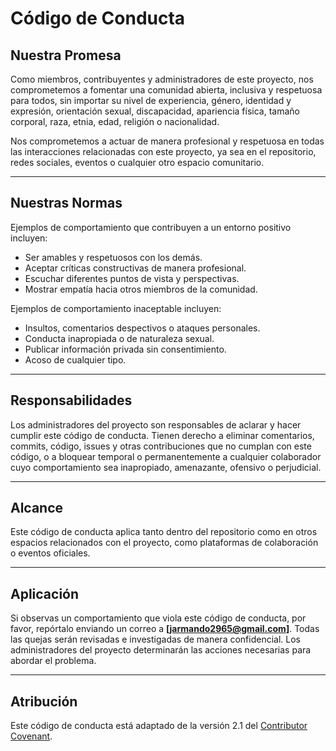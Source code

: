 # Código de Conducta

## Nuestra Promesa
Como miembros, contribuyentes y administradores de este proyecto, nos comprometemos a fomentar una comunidad abierta, inclusiva y respetuosa para todos, sin importar su nivel de experiencia, género, identidad y expresión, orientación sexual, discapacidad, apariencia física, tamaño corporal, raza, etnia, edad, religión o nacionalidad.

Nos comprometemos a actuar de manera profesional y respetuosa en todas las interacciones relacionadas con este proyecto, ya sea en el repositorio, redes sociales, eventos o cualquier otro espacio comunitario.

---

## Nuestras Normas
Ejemplos de comportamiento que contribuyen a un entorno positivo incluyen:
- Ser amables y respetuosos con los demás.
- Aceptar críticas constructivas de manera profesional.
- Escuchar diferentes puntos de vista y perspectivas.
- Mostrar empatía hacia otros miembros de la comunidad.

Ejemplos de comportamiento inaceptable incluyen:
- Insultos, comentarios despectivos o ataques personales.
- Conducta inapropiada o de naturaleza sexual.
- Publicar información privada sin consentimiento.
- Acoso de cualquier tipo.

---

## Responsabilidades
Los administradores del proyecto son responsables de aclarar y hacer cumplir este código de conducta. Tienen derecho a eliminar comentarios, commits, código, issues y otras contribuciones que no cumplan con este código, o a bloquear temporal o permanentemente a cualquier colaborador cuyo comportamiento sea inapropiado, amenazante, ofensivo o perjudicial.

---

## Alcance
Este código de conducta aplica tanto dentro del repositorio como en otros espacios relacionados con el proyecto, como plataformas de colaboración o eventos oficiales.

---

## Aplicación
Si observas un comportamiento que viola este código de conducta, por favor, repórtalo enviando un correo a **[jarmando2965@gmail.com]**. Todas las quejas serán revisadas e investigadas de manera confidencial. Los administradores del proyecto determinarán las acciones necesarias para abordar el problema.

---

## Atribución
Este código de conducta está adaptado de la versión 2.1 del [Contributor Covenant](https://www.contributor-covenant.org/es/version/2/1/code_of_conduct/).